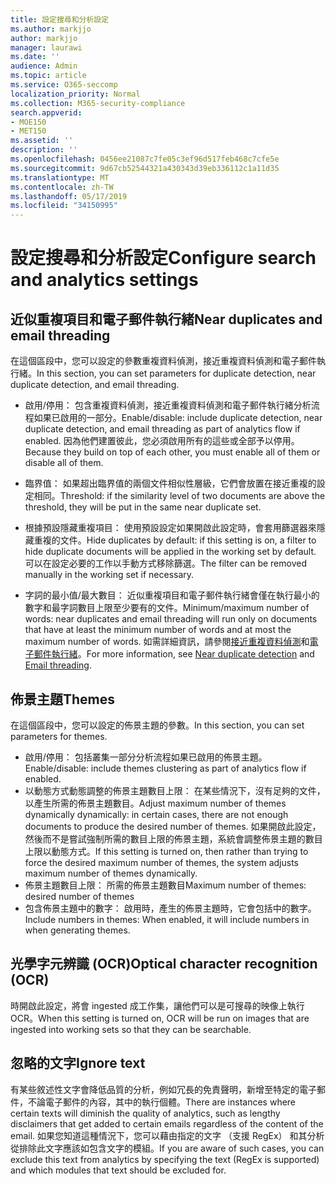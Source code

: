 ```yaml
---
title: 設定搜尋和分析設定
ms.author: markjjo
author: markjjo
manager: laurawi
ms.date: ''
audience: Admin
ms.topic: article
ms.service: O365-seccomp
localization_priority: Normal
ms.collection: M365-security-compliance
search.appverid:
- MOE150
- MET150
ms.assetid: ''
description: ''
ms.openlocfilehash: 0456ee21087c7fe05c3ef96d517feb468c7cfe5e
ms.sourcegitcommit: 9d67cb52544321a430343d39eb336112c1a11d35
ms.translationtype: MT
ms.contentlocale: zh-TW
ms.lasthandoff: 05/17/2019
ms.locfileid: "34150995"
---
```

# <a name="configure-search-and-analytics-settings"></a><span data-ttu-id="ad8a0-102">設定搜尋和分析設定</span><span class="sxs-lookup"><span data-stu-id="ad8a0-102">Configure search and analytics settings</span></span>

## <a name="near-duplicates-and-email-threading"></a><span data-ttu-id="ad8a0-103">近似重複項目和電子郵件執行緒</span><span class="sxs-lookup"><span data-stu-id="ad8a0-103">Near duplicates and email threading</span></span>

<span data-ttu-id="ad8a0-104">在這個區段中，您可以設定的參數重複資料偵測，接近重複資料偵測和電子郵件執行緒。</span><span class="sxs-lookup"><span data-stu-id="ad8a0-104">In this section, you can set parameters for duplicate detection, near duplicate detection, and email threading.</span></span>

- <span data-ttu-id="ad8a0-105">啟用/停用： 包含重複資料偵測，接近重複資料偵測和電子郵件執行緒分析流程如果已啟用的一部分。</span><span class="sxs-lookup"><span data-stu-id="ad8a0-105">Enable/disable: include duplicate detection, near duplicate detection, and email threading as part of analytics flow if enabled.</span></span> <span data-ttu-id="ad8a0-106">因為他們建置彼此，您必須啟用所有的這些或全部予以停用。</span><span class="sxs-lookup"><span data-stu-id="ad8a0-106">Because they build on top of each other, you must enable all of them or disable all of them.</span></span>

- <span data-ttu-id="ad8a0-107">臨界值： 如果超出臨界值的兩個文件相似性層級，它們會放置在接近重複的設定相同。</span><span class="sxs-lookup"><span data-stu-id="ad8a0-107">Threshold: if the similarity level of two documents are above the threshold, they will be put in the same near duplicate set.</span></span>

- <span data-ttu-id="ad8a0-108">根據預設隱藏重複項目： 使用預設設定如果開啟此設定時，會套用篩選器來隱藏重複的文件。</span><span class="sxs-lookup"><span data-stu-id="ad8a0-108">Hide duplicates by default: if this setting is on, a filter to hide duplicate documents will be applied in the working set by default.</span></span> <span data-ttu-id="ad8a0-109">可以在設定必要的工作以手動方式移除篩選。</span><span class="sxs-lookup"><span data-stu-id="ad8a0-109">The filter can be removed manually in the working set if necessary.</span></span>

- <span data-ttu-id="ad8a0-110">字詞的最小值/最大數目： 近似重複項目和電子郵件執行緒會僅在執行最小的數字和最字詞數目上限至少要有的文件。</span><span class="sxs-lookup"><span data-stu-id="ad8a0-110">Minimum/maximum number of words: near duplicates and email threading will run only on documents that have at least the minimum number of words and at most the maximum number of words.</span></span>
<span data-ttu-id="ad8a0-111">如需詳細資訊，請參閱[接近重複資料偵測](near-duplicates.md)和[電子郵件執行緒](email-threading.md)。</span><span class="sxs-lookup"><span data-stu-id="ad8a0-111">For more information, see [Near duplicate detection](near-duplicates.md) and [Email threading](email-threading.md).</span></span>

## <a name="themes"></a><span data-ttu-id="ad8a0-112">佈景主題</span><span class="sxs-lookup"><span data-stu-id="ad8a0-112">Themes</span></span>

<span data-ttu-id="ad8a0-113">在這個區段中，您可以設定的佈景主題的參數。</span><span class="sxs-lookup"><span data-stu-id="ad8a0-113">In this section, you can set parameters for themes.</span></span>

- <span data-ttu-id="ad8a0-114">啟用/停用： 包括叢集一部分分析流程如果已啟用的佈景主題。</span><span class="sxs-lookup"><span data-stu-id="ad8a0-114">Enable/disable: include themes clustering as part of analytics flow if enabled.</span></span>
- <span data-ttu-id="ad8a0-115">以動態方式動態調整的佈景主題數目上限： 在某些情況下，沒有足夠的文件，以產生所需的佈景主題數目。</span><span class="sxs-lookup"><span data-stu-id="ad8a0-115">Adjust maximum number of themes dynamically dynamically: in certain cases, there are not enough documents to produce the desired number of themes.</span></span> <span data-ttu-id="ad8a0-116">如果開啟此設定，然後而不是嘗試強制所需的數目上限的佈景主題，系統會調整佈景主題的數目上限以動態方式。</span><span class="sxs-lookup"><span data-stu-id="ad8a0-116">If this setting is turned on, then rather than trying to force the desired maximum number of themes, the system adjusts maximum number of themes dynamically.</span></span>
- <span data-ttu-id="ad8a0-117">佈景主題數目上限： 所需的佈景主題數目</span><span class="sxs-lookup"><span data-stu-id="ad8a0-117">Maximum number of themes: desired number of themes</span></span>
- <span data-ttu-id="ad8a0-118">包含佈景主題中的數字： 啟用時，產生的佈景主題時，它會包括中的數字。</span><span class="sxs-lookup"><span data-stu-id="ad8a0-118">Include numbers in themes: When enabled, it will include numbers in when generating themes.</span></span>  

## <a name="optical-character-recognition-ocr"></a><span data-ttu-id="ad8a0-119">光學字元辨識 (OCR)</span><span class="sxs-lookup"><span data-stu-id="ad8a0-119">Optical character recognition (OCR)</span></span>

<span data-ttu-id="ad8a0-120">時開啟此設定，將會 ingested 成工作集，讓他們可以是可搜尋的映像上執行 OCR。</span><span class="sxs-lookup"><span data-stu-id="ad8a0-120">When this setting is turned on, OCR will be run on images that are ingested into working sets so that they can be searchable.</span></span>

## <a name="ignore-text"></a><span data-ttu-id="ad8a0-121">忽略的文字</span><span class="sxs-lookup"><span data-stu-id="ad8a0-121">Ignore text</span></span>

<span data-ttu-id="ad8a0-122">有某些敘述性文字會降低品質的分析，例如冗長的免責聲明，新增至特定的電子郵件，不論電子郵件的內容，其中的執行個體。</span><span class="sxs-lookup"><span data-stu-id="ad8a0-122">There are instances where certain texts will diminish the quality of analytics, such as lengthy disclaimers that get added to certain emails regardless of the content of the email.</span></span> <span data-ttu-id="ad8a0-123">如果您知道這種情況下，您可以藉由指定的文字 （支援 RegEx） 和其分析從排除此文字應該如包含文字的模組。</span><span class="sxs-lookup"><span data-stu-id="ad8a0-123">If you are aware of such cases, you can exclude this text from analytics by specifying the text (RegEx is supported) and which modules that text should be excluded for.</span></span>